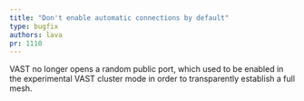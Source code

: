 ```yaml
---
title: "Don't enable automatic connections by default"
type: bugfix
authors: lava
pr: 1110
---
```


VAST no longer opens a random public port, which used to be enabled in the
experimental VAST cluster mode in order to transparently establish a full mesh.
